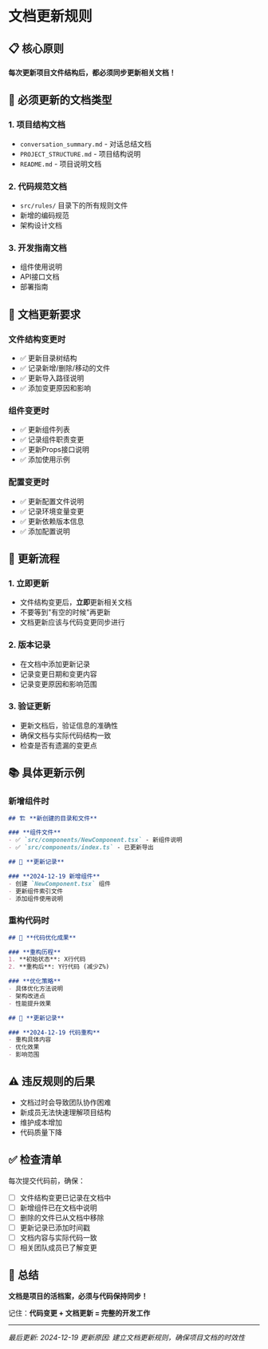 # 文档更新规则

## 📋 **核心原则**

**每次更新项目文件结构后，都必须同步更新相关文档！**

## 🎯 **必须更新的文档类型**

### **1. 项目结构文档**
- `conversation_summary.md` - 对话总结文档
- `PROJECT_STRUCTURE.md` - 项目结构说明
- `README.md` - 项目说明文档

### **2. 代码规范文档**
- `src/rules/` 目录下的所有规则文件
- 新增的编码规范
- 架构设计文档

### **3. 开发指南文档**
- 组件使用说明
- API接口文档
- 部署指南

## 📝 **文档更新要求**

### **文件结构变更时**
- ✅ 更新目录树结构
- ✅ 记录新增/删除/移动的文件
- ✅ 更新导入路径说明
- ✅ 添加变更原因和影响

### **组件变更时**
- ✅ 更新组件列表
- ✅ 记录组件职责变更
- ✅ 更新Props接口说明
- ✅ 添加使用示例

### **配置变更时**
- ✅ 更新配置文件说明
- ✅ 记录环境变量变更
- ✅ 更新依赖版本信息
- ✅ 添加配置说明

## 🔄 **更新流程**

### **1. 立即更新**
- 文件结构变更后，**立即**更新相关文档
- 不要等到"有空的时候"再更新
- 文档更新应该与代码变更同步进行

### **2. 版本记录**
- 在文档中添加更新记录
- 记录变更日期和变更内容
- 记录变更原因和影响范围

### **3. 验证更新**
- 更新文档后，验证信息的准确性
- 确保文档与实际代码结构一致
- 检查是否有遗漏的变更点

## 📚 **具体更新示例**

### **新增组件时**
```markdown
## 🏗️ **新创建的目录和文件**

### **组件文件**
- ✅ `src/components/NewComponent.tsx` - 新组件说明
- ✅ `src/components/index.ts` - 已更新导出

## 📝 **更新记录**

### **2024-12-19 新增组件**
- 创建 `NewComponent.tsx` 组件
- 更新组件索引文件
- 添加组件使用说明
```

### **重构代码时**
```markdown
## 🚀 **代码优化成果**

### **重构历程**
1. **初始状态**: X行代码
2. **重构后**: Y行代码 (减少Z%)

### **优化策略**
- 具体优化方法说明
- 架构改进点
- 性能提升效果

## 📝 **更新记录**

### **2024-12-19 代码重构**
- 重构具体内容
- 优化效果
- 影响范围
```

## ⚠️ **违反规则的后果**

- 文档过时会导致团队协作困难
- 新成员无法快速理解项目结构
- 维护成本增加
- 代码质量下降

## ✅ **检查清单**

每次提交代码前，确保：

- [ ] 文件结构变更已记录在文档中
- [ ] 新增组件已在文档中说明
- [ ] 删除的文件已从文档中移除
- [ ] 更新记录已添加时间戳
- [ ] 文档内容与实际代码一致
- [ ] 相关团队成员已了解变更

## 🎯 **总结**

**文档是项目的活档案，必须与代码保持同步！**

记住：**代码变更 + 文档更新 = 完整的开发工作**

---

*最后更新: 2024-12-19*
*更新原因: 建立文档更新规则，确保项目文档的时效性*
